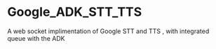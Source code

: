 # Google_ADK_STT_TTS
A web socket implimentation of Google STT and TTS , with integrated queue with the ADK
